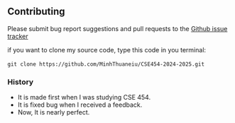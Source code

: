 ## Contributing
Please submit bug report suggestions and pull requests to the [Github issue tracker](https://github.com/MinhThuaneiu/CSE454-2024-2025.git)

if you want to clone my source code, type this code in you terminal: \
\
`git clone https://github.com/MinhThuaneiu/CSE454-2024-2025.git`


### History
* It is made first when I was studying CSE 454.
* It is fixed bug when I received a feedback.
* Now, It is nearly perfect.

